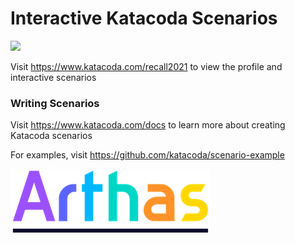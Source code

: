 # Interactive Katacoda Scenarios

[![](http://shields.katacoda.com/katacoda/recall2021/count.svg)](https://www.katacoda.com/recall2021 "Get your profile on Katacoda.com")

Visit https://www.katacoda.com/recall2021 to view the profile and interactive scenarios

### Writing Scenarios
Visit https://www.katacoda.com/docs to learn more about creating Katacoda scenarios

For examples, visit https://github.com/katacoda/scenario-example

![alt](./vscode/res/arthas.png)